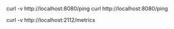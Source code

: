 curl -v http://localhost:8080/ping
curl http://localhost:8080/ping


curl -v http://localhost:2112/metrics
